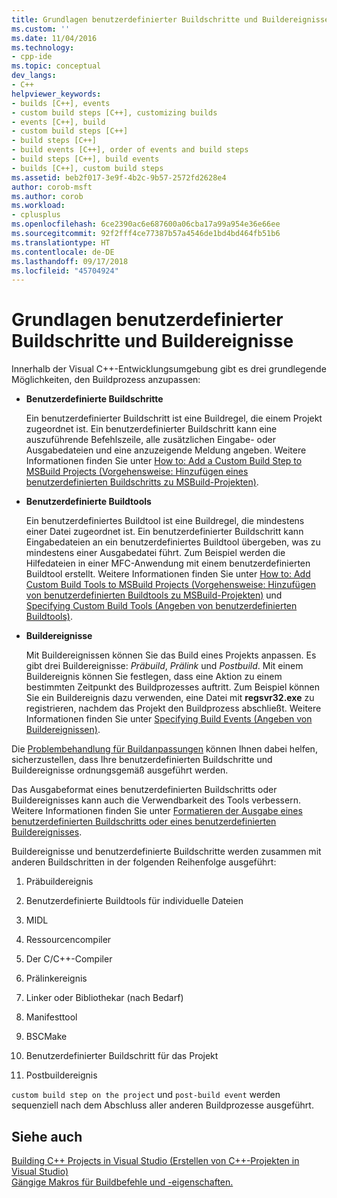 ```yaml
---
title: Grundlagen benutzerdefinierter Buildschritte und Buildereignisse | Microsoft-Dokumentation
ms.custom: ''
ms.date: 11/04/2016
ms.technology:
- cpp-ide
ms.topic: conceptual
dev_langs:
- C++
helpviewer_keywords:
- builds [C++], events
- custom build steps [C++], customizing builds
- events [C++], build
- custom build steps [C++]
- build steps [C++]
- build events [C++], order of events and build steps
- build steps [C++], build events
- builds [C++], custom build steps
ms.assetid: beb2f017-3e9f-4b2c-9b57-2572fd2628e4
author: corob-msft
ms.author: corob
ms.workload:
- cplusplus
ms.openlocfilehash: 6ce2390ac6e687600a06cba17a99a954e36e66ee
ms.sourcegitcommit: 92f2fff4ce77387b57a4546de1bd4bd464fb51b6
ms.translationtype: HT
ms.contentlocale: de-DE
ms.lasthandoff: 09/17/2018
ms.locfileid: "45704924"
---
```

# <a name="understanding-custom-build-steps-and-build-events"></a>Grundlagen benutzerdefinierter Buildschritte und Buildereignisse
Innerhalb der Visual C++-Entwicklungsumgebung gibt es drei grundlegende Möglichkeiten, den Buildprozess anzupassen:  
  
- **Benutzerdefinierte Buildschritte**

   Ein benutzerdefinierter Buildschritt ist eine Buildregel, die einem Projekt zugeordnet ist. Ein benutzerdefinierter Buildschritt kann eine auszuführende Befehlszeile, alle zusätzlichen Eingabe- oder Ausgabedateien und eine anzuzeigende Meldung angeben. Weitere Informationen finden Sie unter [How to: Add a Custom Build Step to MSBuild Projects (Vorgehensweise: Hinzufügen eines benutzerdefinierten Buildschritts zu MSBuild-Projekten)](../build/how-to-add-a-custom-build-step-to-msbuild-projects.md).  
  
- **Benutzerdefinierte Buildtools**

   Ein benutzerdefiniertes Buildtool ist eine Buildregel, die mindestens einer Datei zugeordnet ist. Ein benutzerdefinierter Buildschritt kann Eingabedateien an ein benutzerdefiniertes Buildtool übergeben, was zu mindestens einer Ausgabedatei führt. Zum Beispiel werden die Hilfedateien in einer MFC-Anwendung mit einem benutzerdefinierten Buildtool erstellt. Weitere Informationen finden Sie unter [How to: Add Custom Build Tools to MSBuild Projects (Vorgehensweise: Hinzufügen von benutzerdefinierten Buildtools zu MSBuild-Projekten)](../build/how-to-add-custom-build-tools-to-msbuild-projects.md) und [Specifying Custom Build Tools (Angeben von benutzerdefinierten Buildtools)](../ide/specifying-custom-build-tools.md).  
  
- **Buildereignisse**

   Mit Buildereignissen können Sie das Build eines Projekts anpassen. Es gibt drei Buildereignisse: *Präbuild*, *Prälink* und *Postbuild*. Mit einem Buildereignis können Sie festlegen, dass eine Aktion zu einem bestimmten Zeitpunkt des Buildprozesses auftritt. Zum Beispiel können Sie ein Buildereignis dazu verwenden, eine Datei mit **regsvr32.exe** zu registrieren, nachdem das Projekt den Buildprozess abschließt. Weitere Informationen finden Sie unter [Specifying Build Events (Angeben von Buildereignissen)](../ide/specifying-build-events.md).  
  
Die [Problembehandlung für Buildanpassungen](../ide/troubleshooting-build-customizations.md) können Ihnen dabei helfen, sicherzustellen, dass Ihre benutzerdefinierten Buildschritte und Buildereignisse ordnungsgemäß ausgeführt werden.  
  
Das Ausgabeformat eines benutzerdefinierten Buildschritts oder Buildereignisses kann auch die Verwendbarkeit des Tools verbessern. Weitere Informationen finden Sie unter [Formatieren der Ausgabe eines benutzerdefinierten Buildschritts oder eines benutzerdefinierten Buildereignisses](../ide/formatting-the-output-of-a-custom-build-step-or-build-event.md).  
  
Buildereignisse und benutzerdefinierte Buildschritte werden zusammen mit anderen Buildschritten in der folgenden Reihenfolge ausgeführt:  
  
1. Präbuildereignis  
  
2. Benutzerdefinierte Buildtools für individuelle Dateien  
  
3. MIDL  
  
4. Ressourcencompiler  
  
5. Der C/C++-Compiler  
  
6. Prälinkereignis  
  
7. Linker oder Bibliothekar (nach Bedarf)  
  
8. Manifesttool  
  
9. BSCMake  
  
10. Benutzerdefinierter Buildschritt für das Projekt  
  
11. Postbuildereignis  
  
`custom build step on the project` und `post-build event` werden sequenziell nach dem Abschluss aller anderen Buildprozesse ausgeführt.  
  
## <a name="see-also"></a>Siehe auch  
 [Building C++ Projects in Visual Studio (Erstellen von C++-Projekten in Visual Studio)](../ide/building-cpp-projects-in-visual-studio.md)   
 [Gängige Makros für Buildbefehle und -eigenschaften.](../ide/common-macros-for-build-commands-and-properties.md)   

